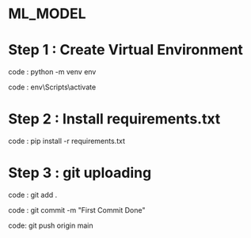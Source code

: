 # ML_MODEL

# Step 1 : Create Virtual Environment

code : python -m venv env

code : env\Scripts\activate

# Step 2 : Install requirements.txt

code : pip install -r requirements.txt

# Step 3 : git uploading

code : git add .

code : git commit -m "First Commit Done"

code: git push origin main